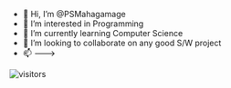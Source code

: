 - 👋 Hi, I’m @PSMahagamage
- 👀 I’m interested in Programming 
- 🌱 I’m currently learning Computer Science
- 💞️ I’m looking to collaborate on any good S/W project
- 📫 --->

![visitors](https://visitor-badge.glitch.me/badge?page_id=page.id)
